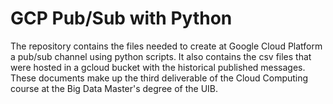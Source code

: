# GCP Pub/Sub with Python

The repository contains the files needed to create at Google Cloud Platform a pub/sub channel using python scripts. It also contains the csv files that were hosted in a gcloud bucket with the historical published messages.
These documents make up the third deliverable of the Cloud Computing course at the Big Data Master's degree of the UIB.

